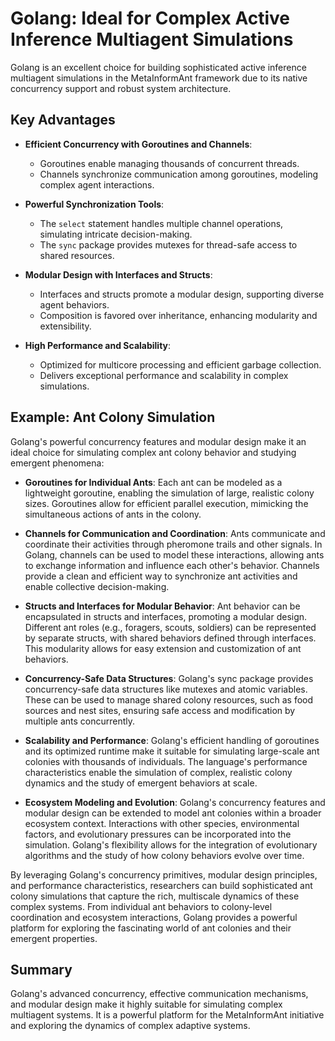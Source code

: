 # Golang: Ideal for Complex Active Inference Multiagent Simulations

Golang is an excellent choice for building sophisticated active inference multiagent simulations in the MetaInformAnt framework due to its native concurrency support and robust system architecture.

## Key Advantages

- **Efficient Concurrency with Goroutines and Channels**: 
  - Goroutines enable managing thousands of concurrent threads.
  - Channels synchronize communication among goroutines, modeling complex agent interactions.

- **Powerful Synchronization Tools**:
  - The `select` statement handles multiple channel operations, simulating intricate decision-making.
  - The `sync` package provides mutexes for thread-safe access to shared resources.

- **Modular Design with Interfaces and Structs**:
  - Interfaces and structs promote a modular design, supporting diverse agent behaviors.
  - Composition is favored over inheritance, enhancing modularity and extensibility.

- **High Performance and Scalability**:
  - Optimized for multicore processing and efficient garbage collection.
  - Delivers exceptional performance and scalability in complex simulations.

## Example: Ant Colony Simulation

Golang's powerful concurrency features and modular design make it an ideal choice for simulating complex ant colony behavior and studying emergent phenomena:

- **Goroutines for Individual Ants**: Each ant can be modeled as a lightweight goroutine, enabling the simulation of large, realistic colony sizes. Goroutines allow for efficient parallel execution, mimicking the simultaneous actions of ants in the colony.

- **Channels for Communication and Coordination**: Ants communicate and coordinate their activities through pheromone trails and other signals. In Golang, channels can be used to model these interactions, allowing ants to exchange information and influence each other's behavior. Channels provide a clean and efficient way to synchronize ant activities and enable collective decision-making.

- **Structs and Interfaces for Modular Behavior**: Ant behavior can be encapsulated in structs and interfaces, promoting a modular design. Different ant roles (e.g., foragers, scouts, soldiers) can be represented by separate structs, with shared behaviors defined through interfaces. This modularity allows for easy extension and customization of ant behaviors.

- **Concurrency-Safe Data Structures**: Golang's sync package provides concurrency-safe data structures like mutexes and atomic variables. These can be used to manage shared colony resources, such as food sources and nest sites, ensuring safe access and modification by multiple ants concurrently.

- **Scalability and Performance**: Golang's efficient handling of goroutines and its optimized runtime make it suitable for simulating large-scale ant colonies with thousands of individuals. The language's performance characteristics enable the simulation of complex, realistic colony dynamics and the study of emergent behaviors at scale.

- **Ecosystem Modeling and Evolution**: Golang's concurrency features and modular design can be extended to model ant colonies within a broader ecosystem context. Interactions with other species, environmental factors, and evolutionary pressures can be incorporated into the simulation. Golang's flexibility allows for the integration of evolutionary algorithms and the study of how colony behaviors evolve over time.

By leveraging Golang's concurrency primitives, modular design principles, and performance characteristics, researchers can build sophisticated ant colony simulations that capture the rich, multiscale dynamics of these complex systems. From individual ant behaviors to colony-level coordination and ecosystem interactions, Golang provides a powerful platform for exploring the fascinating world of ant colonies and their emergent properties.
## Summary

Golang's advanced concurrency, effective communication mechanisms, and modular design make it highly suitable for simulating complex multiagent systems. It is a powerful platform for the MetaInformAnt initiative and exploring the dynamics of complex adaptive systems.
